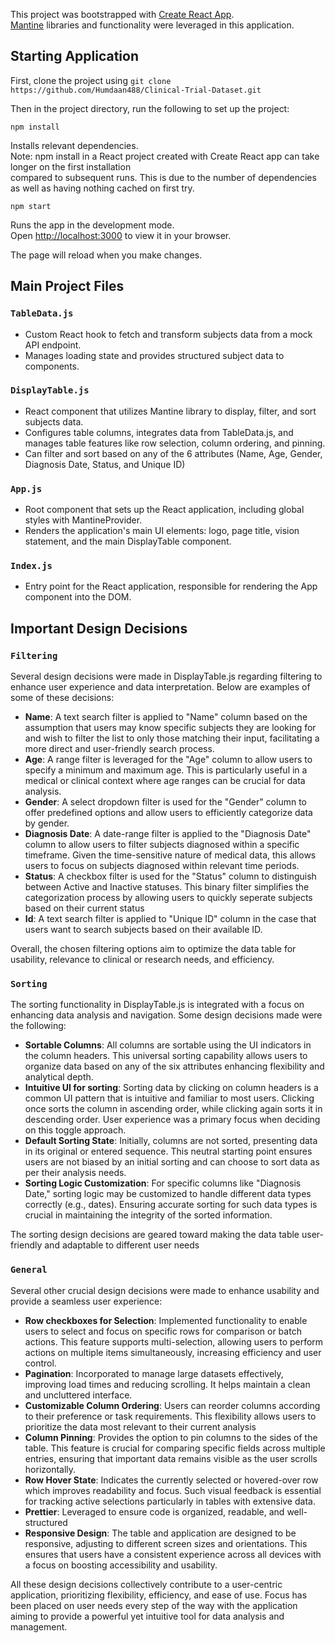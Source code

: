 This project was bootstrapped with [Create React App](https://github.com/facebook/create-react-app).\
[Mantine](https://ui.mantine.dev/) libraries and functionality were leveraged in this application.

## Starting Application
First, clone the project using `git clone https://github.com/Humdaan488/Clinical-Trial-Dataset.git`

Then in the project directory, run the following to set up the project:

`npm install`

Installs relevant dependencies. \
Note: npm install in a React project created with Create React app can take longer on the first installation\
compared to subsequent runs. This is due to the number of dependencies as well as having nothing cached on first try.

 `npm start`

Runs the app in the development mode.\
Open [http://localhost:3000](http://localhost:3000) to view it in your browser.

The page will reload when you make changes.

## Main Project Files

### `TableData.js`
- Custom React hook to fetch and transform subjects data from a mock API endpoint.
- Manages loading state and provides structured subject data to components.
### `DisplayTable.js`
- React component that utilizes Mantine library to display, filter, and sort subjects data.
- Configures table columns, integrates data from TableData.js, and manages table features like row selection, column ordering, and pinning.
- Can filter and sort based on any of the 6 attributes (Name, Age, Gender, Diagnosis Date, Status, and Unique ID)
### `App.js`
- Root component that sets up the React application, including global styles with MantineProvider.
- Renders the application's main UI elements: logo, page title, vision statement, and the main DisplayTable component.
### `Index.js`
- Entry point for the React application, responsible for rendering the App component into the DOM.

## Important Design Decisions
### `Filtering`
Several design decisions were made in DisplayTable.js regarding filtering to enhance user experience and data interpretation. Below are examples of some of these decisions:
- **Name**: A text search filter is applied to "Name" column based on the assumption that users may know specific subjects they are looking for and wish to filter the list to only those matching their input, facilitating a more direct and user-friendly search process.
- **Age**: A range filter is leveraged for the "Age" column to allow users to specify a minimum and maximum age. This is particularly useful in a medical or clinical context where age ranges can be crucial for data analysis.
- **Gender**: A select dropdown filter is used for the "Gender" column to offer predefined options and allow users to efficiently categorize data by gender.
- **Diagnosis Date**: A date-range filter is applied to the "Diagnosis Date" column to allow users to filter subjects diagnosed within a specific timeframe. Given the time-sensitive nature of medical data, this allows users to focus on subjects diagnosed within relevant time periods.
- **Status**: A checkbox filter is used for the "Status" column to distinguish between Active and Inactive statuses. This binary filter simplifies the categorization process by allowing users to quickly seperate subjects based on their current status
- **Id**: A text search filter is applied to "Unique ID" column in the case that users want to search subjects based on their available ID.

Overall, the chosen filtering options aim to optimize the data table for usability, relevance to clinical or research needs, and efficiency.

### `Sorting`
The sorting functionality in DisplayTable.js is integrated with a focus on enhancing data analysis and navigation. Some design decisions made were the following:
- **Sortable Columns**: All columns are sortable using the UI indicators in the column headers. This universal sorting capability allows users to organize data based on any of the six attributes enhancing flexibility and analytical depth.
- **Intuitive UI for sorting**: Sorting data by clicking on column headers is a common UI pattern that is intuitive and familiar to most users. Clicking once sorts the column in ascending order, while clicking again sorts it in descending order. User experience was a primary focus when deciding on this toggle approach.
- **Default Sorting State**: Initially, columns are not sorted, presenting data in its original or entered sequence. This neutral starting point ensures users are not biased by an initial sorting and can choose to sort data as per their analysis needs.
- **Sorting Logic Customization**: For specific columns like "Diagnosis Date," sorting logic may be customized to handle different data types correctly (e.g., dates). Ensuring accurate sorting for such data types is crucial in maintaining the integrity of the sorted information.

The sorting design decisions are geared toward making the data table user-friendly and adaptable to different user needs  
### `General`
Several other crucial design decisions were made to enhance usability and provide a seamless user experience:
- **Row checkboxes for Selection**: Implemented functionality to enable users to select and focus on specific rows for comparison or batch actions. This feature supports multi-selection, allowing users to perform actions on multiple items simultaneously, increasing efficiency and user control.
- **Pagination**: Incorporated to manage large datasets effectively, improving load times and reducing scrolling. It helps maintain a clean and uncluttered interface.
- **Customizable Column Ordering**: Users can reorder columns according to their preference or task requirements. This flexibility allows users to prioritize the data most relevant to their current analysis
- **Column Pinning**: Provides the option to pin columns to the sides of the table. This feature is crucial for comparing specific fields across multiple entries, ensuring that important data remains visible as the user scrolls horizontally.
- **Row Hover State**: Indicates the currently selected or hovered-over row which improves readability and focus. Such visual feedback is essential for tracking active selections particularly in tables with extensive data.
- **Prettier**: Leveraged to ensure code is organized, readable, and well-structured
- **Responsive Design**: The table and application are designed to be responsive, adjusting to different screen sizes and orientations. This ensures that users have a consistent experience across all devices with a focus on boosting accessibility and usability.

All these design decisions collectively contribute to a user-centric application, prioritizing flexibility, efficiency, and ease of use. Focus has been placed on user needs every step of the way with the application aiming to provide a powerful yet intuitive tool for data analysis and management.
